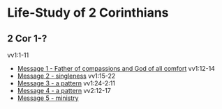 # Life-Study of 2 Corinthians

## 2 Cor 1-?
vv1:1-11
- [Message 1 - Father of compassions and God of all comfort](msg01.md)
vv1:12-14
- [Message 2 - singleness](msg02.md)
vv1:15-22
- [Message 3 - a pattern](msg03.md)
vv1:24-2:11
- [Message 4 - a pattern](msg04.md)
vv2:12-17
- [Message 5 - ministry](msg05.md)
